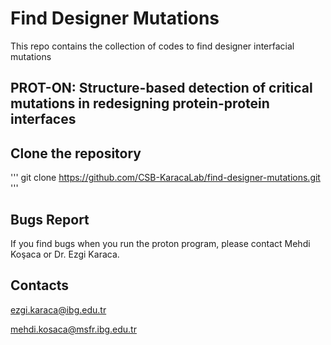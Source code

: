 # Find Designer Mutations
This repo contains the collection of codes to find designer interfacial mutations
## PROT-ON: Structure-based detection of critical mutations in redesigning protein-protein interfaces

## Clone the repository
'''
git clone https://github.com/CSB-KaracaLab/find-designer-mutations.git
'''

## Bugs Report
If you find bugs when you run the proton program, please contact Mehdi Koşaca or Dr. Ezgi Karaca.

## Contacts
ezgi.karaca@ibg.edu.tr

mehdi.kosaca@msfr.ibg.edu.tr

